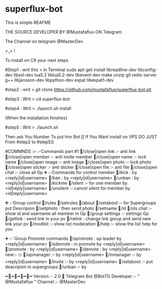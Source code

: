 # superflux-bot

This is simple REAFME

THE SOURCE DEVELOPER BY @Mustafaflux ON Telegram 

The Channel on telegram @MasterDev

<_>
!


To install on C9 your next steps

#Step1 : writ this > in Terminal 
sudo apt-get install libreadline-dev libconfig-dev libssl-dev lua5.2 liblua5.2-dev libevent-dev make unzip git redis-server g++ libjansson-dev libpython-dev expat libexpat1-dev

#step2 : writ >
git clone https://github.com/mustafaflux/superflux-bot.git

#step3 : Writ >
cd superflux-bot

#step4 : Writ >
./launch.sh install 

(When the installation finishes)

#step5 : Writ >
./launch.sh 

Then ask You Number To put him Bot
[[ If You Want install on VPS DO JUST From #step2 to #step5]]

#COMMNDS :>
‌✅Commands part #1
💭/close|open link :- anti link
💭/close|open member :- anti invite member
💭/close|open name :- lock name
💭/close|open image :- anti image
💭/close|open photo :- lock photo
💭/close|open sticker :- anti sticker
💭/close|open file :- anti file
💭/close|open chat :- close all Gp
➕
✅Commands for control member
💭/kick : by <reply|id|username>
💭/ban : by <reply|id|username>
💭/unban : by <reply|id|username>
💭/kickme
💭/silent :- for one member by <id|reply|username>
💭/unsilent :- cancel silent for member by <id|reply|username> 

➕
✅Group control 
💭/rules
💭/setrules <write rules>
💭/about
💭/setabout <write about> :- for Supergroups put Descripion
💭/setphoto : then send photo
💭/setname <write name>
💭/id
💭/ids chat :- show id and username all member in Gp
💭/group settings :- settings Gp
💭/getlink : send link in your pv
💭/relink <id-chat> : change link group and send new link your pv
💭/modlist :- show list moderation
💭/help :- show the list help for you

➕
✅ Group Promote  commands
💭/spromote : up leader by <reply|id|username> 
💭/sdemote : in promote by <reply|id|username>
💭/promote : by <reply|id|username> 
💭/demote : by <reply|id|username> 
new:- ⛄
💭/upmanager :- by <reply|id|username>
💭/inmanager :- by <reply|id|username>
💭/invite :- by <reply|id|username>
💭/setabout <writ about> :- put deacripion in supergroups
💭/unban :- by <reply> 

➖🔸➖🔹➖🔸➖🔹➖
Version :- 2.0 🌠 Telegram Bot @BotTG
Developer :- " @Mustafaflux "
Channel :- @MasterDev
